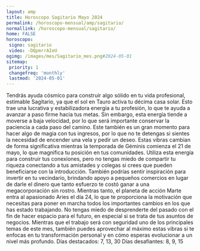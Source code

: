 ```yaml
---
layout: amp
title: Horoscopo Sagitario Mayo 2024 
permalink: /horoscopo-mensual/amp/sagitario/
normallink: /horoscopo-mensual/sagitario/
home: FALSE
horoscopo:
 signo: sagitario
 video: -DQpmrrAIeU
ogimg: /images/mes/Sagitario_mes.png#2024-05-01
sitemap:
 priority: 1
 changefreq: 'monthly'
 lastmod: '2024-05-01'
---
```



Tendrás ayuda cósmico para construir algo sólido en tu vida profesional, estimable Sagitario, ya que el sol en Tauro activa tu décima casa solar. Esto trae una lucrativa y estabilizadora energía a tu profesión, lo que te ayuda a avanzar a paso firme hacia tus metas. Sin embargo, esta energía tiende a moverse a baja velocidad, por lo que será importante conservar la paciencia a cada paso del camino. Este también es un gran momento para hacer algo de magia con tus ingresos, por lo que no te detengas si sientes la necesidad de encender una vela y pedir un deseo.
Estas vibras cambian de forma significativa mientras la temporada de Géminis comienza el 21 de mayo, lo que magnifica tu posición en tus comunidades. Utiliza esta energía para construir tus conexiones, pero no tengas miedo de compartir tu riqueza conectando a tus amistades y colegas si crees que pueden beneficiarse con la introducción. También podrías sentir inspiración para invertir en tu vecindario, brindando apoyo a pequeños comercios en lugar de darle el dinero que tanto esfuerzo te costó ganar a una megacorporación sin rostro.
Mientras tanto, el planeta de acción Marte entra al apasionado Aries el día 24, lo que te proporciona la motivación que necesitas para poner en marcha todos los importantes cambios en los que has estado trabajando. No tengas miedo de desprenderte del pasado con el fin de hacer espacio para el futuro, en especial si se trata de tus asuntos de negocios. Mientras que el trabajo será con seguridad uno de los principales temas de este mes, también puedes aprovechar al máximo estas vibras si te enfocas en tu transformación personal y en cómo esperas evolucionar a un nivel más profundo.
Días destacados: 7, 13, 30
Días desafiantes: 8, 9, 15